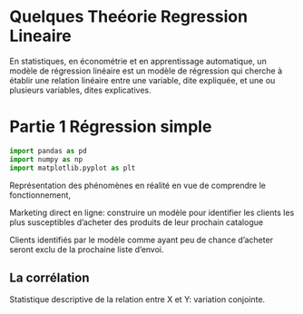 # Quelques Theéorie Regression Lineaire
En statistiques, en économétrie et en apprentissage automatique, un modèle de régression linéaire est un modèle de régression qui cherche à établir une relation linéaire entre une variable, dite expliquée, et une ou plusieurs variables, dites explicatives.

# Partie 1 Régression simple


```python
import pandas as pd
import numpy as np
import matplotlib.pyplot as plt
```

Représentation des phénomènes
en réalité en vue de comprendre
le fonctionnement,

Marketing direct en ligne:
construire un modèle pour identifier les
clients les plus susceptibles d’acheter des
produits de leur prochain catalogue

Clients identifiés par le modèle comme
ayant peu de chance d’acheter seront
exclu de la prochaine liste d’envoi.

## La corrélation

Statistique descriptive de la relation entre X et Y: variation
conjointe.


